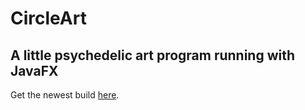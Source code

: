 # CircleArt
## A little psychedelic art program running with JavaFX

Get the newest build [here](raw/master/dist/CircleArt.jar).
